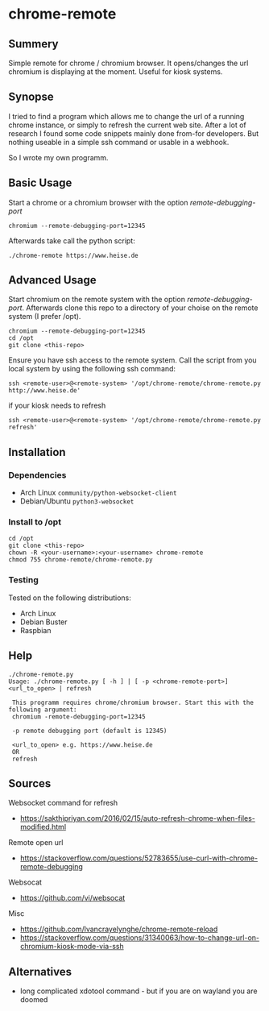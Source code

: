 # chrome-remote

## Summery

Simple remote for chrome / chromium browser. It opens/changes the url chromium is displaying at the moment. Useful for kiosk systems.

## Synopse

I tried to find a program which allows me to change the url of a running chrome instance, or simply to refresh the current web site. After a lot of research I found some code snippets mainly done from-for developers. But nothing useable in a simple ssh command or usable in a webhook. 

So I wrote my own programm.

## Basic Usage

Start a chrome or a chromium browser with the option _remote-debugging-port_

```
chromium --remote-debugging-port=12345
```

Afterwards take call the python script:

```
./chrome-remote https://www.heise.de 
```

## Advanced Usage

Start chromium on the remote system with the option <i>remote-debugging-port</i>. Afterwards clone this repo to a directory of your choise on the remote system (I prefer /opt). 

```
chromium --remote-debugging-port=12345
cd /opt
git clone <this-repo>
```

Ensure you have ssh access to the remote system. Call the script from you local system by using the following ssh command:

```
ssh <remote-user>@<remote-system> '/opt/chrome-remote/chrome-remote.py http://www.heise.de'
```
if your kiosk needs to refresh 

```
ssh <remote-user>@<remote-system> '/opt/chrome-remote/chrome-remote.py refresh'
```

## Installation

### Dependencies

* Arch Linux ```community/python-websocket-client```
* Debian/Ubuntu ```python3-websocket```

### Install to /opt

```
cd /opt
git clone <this-repo>
chown -R <your-username>:<your-username> chrome-remote
chmod 755 chrome-remote/chrome-remote.py
```

### Testing

Tested on the following distributions:

- Arch Linux
- Debian Buster
- Raspbian 

## Help

```
./chrome-remote.py 
Usage: ./chrome-remote.py [ -h ] | [ -p <chrome-remote-port>] <url_to_open> | refresh 

 This programm requires chrome/chromium browser. Start this with the following argument: 
 chromium -remote-debugging-port=12345

 -p remote debugging port (default is 12345)
 
 <url_to_open> e.g. https://www.heise.de
 OR
 refresh
 ```

## Sources

Websocket command for refresh
* https://sakthipriyan.com/2016/02/15/auto-refresh-chrome-when-files-modified.html

Remote open url
* https://stackoverflow.com/questions/52783655/use-curl-with-chrome-remote-debugging

Websocat
* https://github.com/vi/websocat


Misc
* https://github.com/lvancrayelynghe/chrome-remote-reload
* https://stackoverflow.com/questions/31340063/how-to-change-url-on-chromium-kiosk-mode-via-ssh

## Alternatives 

* long complicated xdotool command - but if you are on wayland you are doomed










